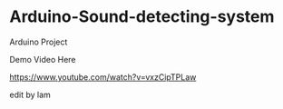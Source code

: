 # Arduino-Sound-detecting-system
Arduino Project

Demo Video Here

https://www.youtube.com/watch?v=vxzCipTPLaw

edit by lam
